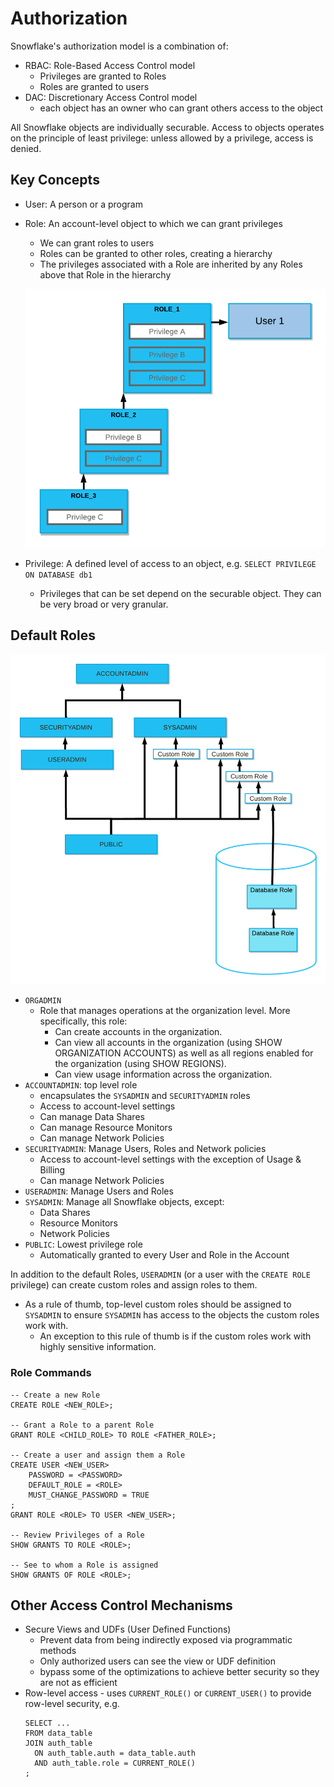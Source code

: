 # Authorization #

Snowflake's authorization model is a combination of:
* RBAC: Role-Based Access Control model
  * Privileges are granted to Roles
  * Roles are granted to users
* DAC: Discretionary Access Control model
  * each object has an owner who can grant others access to the object

All Snowflake objects are individually securable. Access to objects operates on the principle of least privilege: unless allowed by a privilege, access is denied.

## Key Concepts ##
* User: A person or a program
* Role: An account-level object to which we can grant privileges
  * We can grant roles to users
  * Roles can be granted to other roles, creating a hierarchy
  * The privileges associated with a Role are inherited by any Roles above that Role in the hierarchy
  
  ![](../images/PrivilegeInheritance.png)
* Privilege: A defined level of access to an object, e.g. `SELECT PRIVILEGE ON DATABASE db1`
  * Privileges that can be set depend on the securable object. They can be very broad or very granular.

## Default Roles ##

![](../images/SystemRoleHierarchy.png)
* `ORGADMIN`
  * Role that manages operations at the organization level. More specifically, this role:
    * Can create accounts in the organization.
    * Can view all accounts in the organization (using SHOW ORGANIZATION ACCOUNTS) as well as all regions enabled for the organization (using SHOW REGIONS).
    * Can view usage information across the organization.
* `ACCOUNTADMIN`: top level role
  * encapsulates the `SYSADMIN` and `SECURITYADMIN` roles
  * Access to account-level settings
  * Can manage Data Shares
  * Can manage Resource Monitors
  * Can manage Network Policies
* `SECURITYADMIN`: Manage Users, Roles and Network policies
  * Access to account-level settings with the exception of Usage & Billing
  * Can manage Network Policies
* `USERADMIN`: Manage Users and Roles
* `SYSADMIN`: Manage all Snowflake objects, except:
  * Data Shares
  * Resource Monitors
  * Network Policies
* `PUBLIC`: Lowest privilege role
  * Automatically granted to every User and Role in the Account

In addition to the default Roles, `USERADMIN` (or a user with the `CREATE ROLE` privilege) can create custom roles and assign roles to them. 
* As a rule of thumb, top-level custom roles should be assigned to `SYSADMIN` to ensure `SYSADMIN` has access to the objects the custom roles work with.
  * An exception to this rule of thumb is if the custom roles work with highly sensitive information.

### Role Commands ###
```
-- Create a new Role
CREATE ROLE <NEW_ROLE>;

-- Grant a Role to a parent Role
GRANT ROLE <CHILD_ROLE> TO ROLE <FATHER_ROLE>;

-- Create a user and assign them a Role
CREATE USER <NEW_USER>
    PASSWORD = <PASSWORD> 
    DEFAULT_ROLE = <ROLE>
    MUST_CHANGE_PASSWORD = TRUE
;
GRANT ROLE <ROLE> TO USER <NEW_USER>;

-- Review Privileges of a Role
SHOW GRANTS TO ROLE <ROLE>;

-- See to whom a Role is assigned
SHOW GRANTS OF ROLE <ROLE>;
```

## Other Access Control Mechanisms ##
* Secure Views and UDFs (User Defined Functions)
  * Prevent data from being indirectly exposed via programmatic methods
  * Only authorized users can see the view or UDF definition
  * bypass some of the optimizations to achieve better security so they are not as efficient
* Row-level access - uses `CURRENT_ROLE()` or `CURRENT_USER()` to provide row-level security, e.g.
  ```
  SELECT ...
  FROM data_table
  JOIN auth_table
    ON auth_table.auth = data_table.auth
    AND auth_table.role = CURRENT_ROLE()
  ;
  ```

